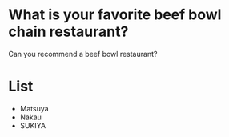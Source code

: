 # What is your favorite beef bowl chain restaurant?
Can you recommend a beef bowl restaurant?

# List
- Matsuya
- Nakau
- SUKIYA

